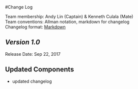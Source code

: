 #Change Log

Team membership:  Andy Lin (Captain) & Kenneth Culala (Mate)  
Team conventions: Allman notation, markdown for changelog  
Changelog format: [Markdown](https://github.com/adam-p/markdown-here/wiki/Markdown-Cheatsheet) 

## *Version 1.0*

Release Date: Sep 22, 2017
    
## Updated Components

- updated changelog